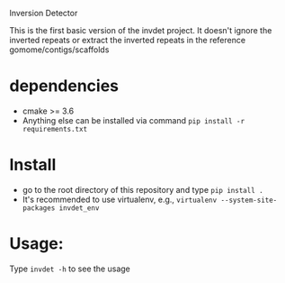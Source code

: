 Inversion Detector

This is the first basic version of the invdet project. It doesn't ignore the inverted repeats or extract the inverted repeats in the reference gomome/contigs/scaffolds

# dependencies

* cmake >= 3.6
* Anything else can be installed via command `pip install -r requirements.txt`

# Install

* go to the root directory of this repository and type `pip install .`
* It's recommended to use virtualenv, e.g., `virtualenv --system-site-packages invdet_env` 

# Usage:

Type `invdet -h` to see the usage

